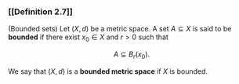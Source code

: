 ### [[Definition 2.7]]

(Bounded sets) Let $(X,d)$ be a metric space. A set $A\subseteq X$ is said to be **bounded** if there exist $x_0\in X$ and $r>0$ such that

$$ A\subseteq B_r(x_0). $$

We say that $(X,d)$ is a **bounded metric space** if $X$ is bounded.